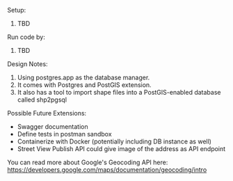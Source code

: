 
Setup:
1. TBD

Run code by:
1. TBD

Design Notes:
1. Using postgres.app as the database manager.
2. It comes with Postgres and PostGIS extension. 
3. It also has a tool to import shape files into a PostGIS-enabled database called shp2pgsql

Possible Future Extensions:
* Swagger documentation
* Define tests in postman sandbox
* Containerize with Docker (potentially including DB instance as well)
* Street View Publish API could give image of the address as API endpoint

You can read more about Google's Geocoding API here: https://developers.google.com/maps/documentation/geocoding/intro